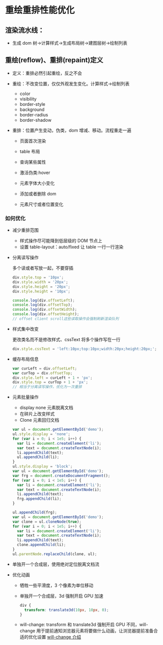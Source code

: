 # 重绘重排性能优化

## 渲染流水线：

- 生成 dom 树->计算样式->生成布局树->建图层树->绘制列表

## 重绘(reflow)、重排(repaint)定义

- 定义：重排必然引起重绘，反之不会

- 重绘：不改变位置，仅仅外观发生变化。计算样式->绘制列表

  - color
  - visibility
  - border-style
  - background
  - border-radius
  - border-shadow

- 重排：位置产生变动，伪类，dom 增减、移动。流程重走一遍

  - 页面首次渲染

  - table 布局
  - 查询某些属性
  - 激活伪类:hover
  - 元素字体大小变化
  - 添加或者删除 dom
  - 元素尺寸或者位置变化

### 如何优化

- 减少重排范围

  - 样式操作尽可能降到低层级的 DOM 节点上
  - 设置 table-layout：auto/fixed 让 table 一行一行渲染

- 分离读写操作

  多个读或者写放一起，不要穿插

  ```javascript
  div.style.top = '10px';
  div.style.width = '20px';
  div.style.height = '20px';
  div.style.height = '10px';

  console.log(div.offsetLeft);
  console.log(div.offsetTop);
  console.log(div.offsetWidth);
  console.log(div.offsetHeight);
  // offset client scroll这些读取操作会强制刷新渲染队列
  ```

- 样式集中改变

  更改类名而不是修改样式、cssText 将多个操作写在一行

  ```javascript
  div.style.cssText = 'left:10px;top:10px;width:20px;height:20px;';
  ```

- 缓存布局信息

  ```javascript
  var curLeft = div.offsetLeft;
  var curTop = div.offsetTop;
  div.style.left = curLeft + 1 + 'px';
  div.style.top = curTop + 1 + 'px';
  // 相当于分离读写操作，优化为一次重排
  ```

- 元素批量操作

  - display none 元素脱离文档
  - 在碎片上改变样式
  - Clone 元素回归文档

  ```javascript
  var ul = document.getElementById('demo');
  ul.style.display = 'none';
  for (var i = 0; i < 1e5; i++) {
    var li = document.createElement('li');
    var text = document.createTextNode(i);
    li.appendChild(text);
    ul.appendChild(li);
  }
  ul.style.display = 'block';
  var ul = document.getElementById('demo');
  var frg = document.createDocumentFragment();
  for (var i = 0; i < 1e5; i++) {
    var li = document.createElement('li');
    var text = document.createTextNode(i);
    li.appendChild(text);
    frg.appendChild(li);
  }

  ul.appendChild(frg);
  var ul = document.getElementById('demo');
  var clone = ul.cloneNode(true);
  for (var i = 0; i < 1e5; i++) {
    var li = document.createElement('li');
    var text = document.createTextNode(i);
    li.appendChild(text);
    clone.appendChild(li);
  }
  ul.parentNode.replaceChild(clone, ul);
  ```

- 单独开一个合成层，使用绝对定位脱离文档流

- 优化动画

  - 牺牲一些平滑度，3 个像素为单位移动

  - 单独开一个合成层，3d 强制开启 GPU 加速

    ```css
    div {
      transform: translate3d(10px, 10px, 0);
    }
    ```

  - will-change: transform 和 translate3d 强制开启 GPU 不同，will-change 用于提前通知浏览器元素将要做什么动画，让浏览器提前准备合适的优化设置
    [will-change 介绍](https://juejin.cn/post/6844904111842787341)
